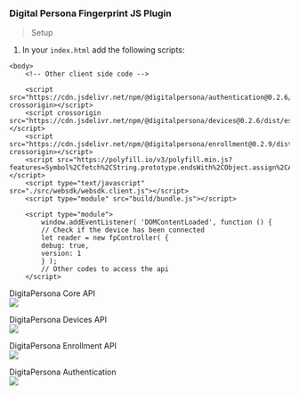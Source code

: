### Digital Persona Fingerprint JS Plugin

> Setup<br>

1. In your `index.html` add the following scripts:
<html>
    <head>
        <title>Test</title>
    </head>
    
    <body>
        <!-- Other client side code -->
        
        <script src="https://cdn.jsdelivr.net/npm/@digitalpersona/authentication@0.2.6/dist/es5.bundles/index.umd.min.js" crossorigin></script>
        <script crossorigin src="https://cdn.jsdelivr.net/npm/@digitalpersona/devices@0.2.6/dist/es5.bundles/index.umd.min.js"></script>
        <script src="https://cdn.jsdelivr.net/npm/@digitalpersona/enrollment@0.2.9/dist/es5.bundles/index.umd.min.js" crossorigin></script>
        <script src="https://polyfill.io/v3/polyfill.min.js?features=Symbol%2Cfetch%2CString.prototype.endsWith%2CObject.assign%2CArray.prototype.findIndex%2CArray.prototype.includes"></script>
        <script type="text/javascript" src="./src/websdk/websdk.client.js"></script>
        <script type="module" src="build/bundle.js"></script>
        
        <script type="module">
            window.addEventListener( 'DOMContentLoaded', function () {
            // Check if the device has been connected
            let reader = new fpController( {
            debug: true,
            version: 1
            } );
            // Other codes to access the api
        </script>
 
 
DigitaPersona Core API<br>
[![](https://data.jsdelivr.com/v1/package/npm/@digitalpersona/core/badge)](https://www.jsdelivr.com/package/npm/@digitalpersona/core)

DigitaPersona Devices API<br> 
[![](https://data.jsdelivr.com/v1/package/npm/@digitalpersona/devices/badge)](https://www.jsdelivr.com/package/npm/@digitalpersona/devices)

DigitaPersona Enrollment API<br>
[![](https://data.jsdelivr.com/v1/package/npm/@digitalpersona/enrollment/badge)](https://www.jsdelivr.com/package/npm/@digitalpersona/enrollment)

DigitaPersona Authentication<br>
[![](https://data.jsdelivr.com/v1/package/npm/@digitalpersona/authentication/badge)](https://www.jsdelivr.com/package/npm/@digitalpersona/authentication)

